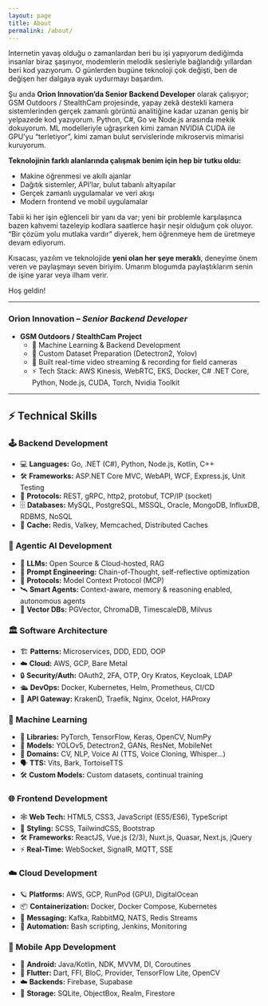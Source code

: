 ```yaml
---
layout: page
title: About
permalink: /about/
---
```


Internetin yavaş olduğu o zamanlardan beri bu işi yapıyorum dediğimda insanlar biraz şaşırıyor, modemlerin melodik sesleriyle bağlandığı yıllardan beri kod yazıyorum. O günlerden bugüne teknoloji çok değişti, ben de değişen her dalgaya ayak uydurmayı başardım.

Şu anda **Orion Innovation’da Senior Backend Developer** olarak çalışıyor; GSM Outdoors / StealthCam projesinde, yapay zekâ destekli kamera sistemlerinden gerçek zamanlı görüntü analitiğine kadar uzanan geniş bir yelpazede kod yazıyorum. Python, C#, Go ve Node.js arasında mekik dokuyorum. ML modelleriyle uğraşırken kimi zaman NVIDIA CUDA ile GPU’yu “terletiyor”, kimi zaman bulut servislerinde mikroservis mimarisi kuruyorum.

**Teknolojinin farklı alanlarında çalışmak benim için hep bir tutku oldu:**

* Makine öğrenmesi ve akıllı ajanlar
* Dağıtık sistemler, API’lar, bulut tabanlı altyapılar
* Gerçek zamanlı uygulamalar ve veri akışı
* Modern frontend ve mobil uygulamalar

Tabii ki her işin eğlenceli bir yanı da var; yeni bir problemle karşılaşınca bazen kahvemi tazeleyip kodlara saatlerce haşir neşir olduğum çok oluyor. “Bir çözüm yolu mutlaka vardır” diyerek, hem öğrenmeye hem de üretmeye devam ediyorum.

Kısacası, yazılım ve teknolojide **yeni olan her şeye meraklı**, deneyime önem veren ve paylaşmayı seven biriyim. Umarım blogumda paylaştıklarım senin de işine yarar veya ilham verir.

Hoş geldin!

---

### Orion Innovation – *Senior Backend Developer*  
- **GSM Outdoors / StealthCam Project**  
  - 🧬 Machine Learning & Backend Development  
  - 🎯 Custom Dataset Preparation (Detectron2, Yolov)  
  - 📡 Built real-time video streaming & recording for field cameras  
  - ⚡ Tech Stack: AWS Kinesis, WebRTC, EKS, Docker, C# .NET Core, Python, Node.js, CUDA, Torch, Nvidia Toolkit

---

## ⚡️ Technical Skills

### 🕹️ Backend Development
- 💻 **Languages:** Go, .NET (C#), Python, Node.js, Kotlin, C++
- 🛠️ **Frameworks:** ASP.NET Core MVC, WebAPI, WCF, Express.js, Unit Testing
- 📡 **Protocols:** REST, gRPC, http2, protobuf, TCP/IP (socket)
- 🗄️ **Databases:** MySQL, PostgreSQL, MSSQL, Oracle, MongoDB, InfluxDB, RDBMS, NoSQL
- 🧊 **Cache:** Redis, Valkey, Memcached, Distributed Caches

### 🤖 Agentic AI Development
- 🧬 **LLMs:** Open Source & Cloud-hosted, RAG
- 🧠 **Prompt Engineering:** Chain-of-Thought, self-reflective optimization
- 🔗 **Protocols:** Model Context Protocol (MCP)
- 🛰️ **Smart Agents:** Context-aware, memory & reasoning enabled, autonomous agents
- 🧬 **Vector DBs:** PGVector, ChromaDB, TimescaleDB, Milvus

### 🏛️ Software Architecture
- 🏗️ **Patterns:** Microservices, DDD, EDD, OOP
- ☁️ **Cloud:** AWS, GCP, Bare Metal
- 🔒 **Security/Auth:** OAuth2, 2FA, OTP, Ory Kratos, Keycloak, LDAP
- 🛳️ **DevOps:** Docker, Kubernetes, Helm, Prometheus, CI/CD
- 🚦 **API Gateway:** KrakenD, Traefik, Nginx, Ocelot, HAProxy

### 🧬 Machine Learning
- 🧰 **Libraries:** PyTorch, TensorFlow, Keras, OpenCV, NumPy
- 🦾 **Models:** YOLOv5, Detectron2, GANs, ResNet, MobileNet
- 🌈 **Domains:** CV, NLP, Voice AI (TTS, Voice Cloning, Whisper…)
- 🗣️ **TTS:** Vits, Bark, TortoiseTTS
- 🛠️ **Custom Models:** Custom datasets, continual training

### 🌐 Frontend Development
- 🕸️ **Web Tech:** HTML5, CSS3, JavaScript (ES5/ES6), TypeScript
- 🎨 **Styling:** SCSS, TailwindCSS, Bootstrap
- 🛠️ **Frameworks:** ReactJS, Vue.js (2/3), Nuxt.js, Quasar, Next.js, jQuery
- ⚡ **Real-Time:** WebSocket, SignalR, MQTT, SSE

### ☁️ Cloud Development
- 🪐 **Platforms:** AWS, GCP, RunPod (GPU), DigitalOcean
- 📦 **Containerization:** Docker, Docker Compose, Kubernetes
- 📨 **Messaging:** Kafka, RabbitMQ, NATS, Redis Streams
- 🤖 **Automation:** Bash scripting, Jenkins, Monitoring

### 📱 Mobile App Development
- 🤖 **Android:** Java/Kotlin, NDK, MVVM, DI, Coroutines
- 🦋 **Flutter:** Dart, FFI, BloC, Provider, TensorFlow Lite, OpenCV
- ☁️ **Backends:** Firebase, Supabase
- 💾 **Storage:** SQLite, ObjectBox, Realm, Firestore

